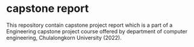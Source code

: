 # capstone report
This repository contain capstone project report which is a part of a Engineering capstone project course offered by department of computer engineering, Chulalongkorn University (2022).
